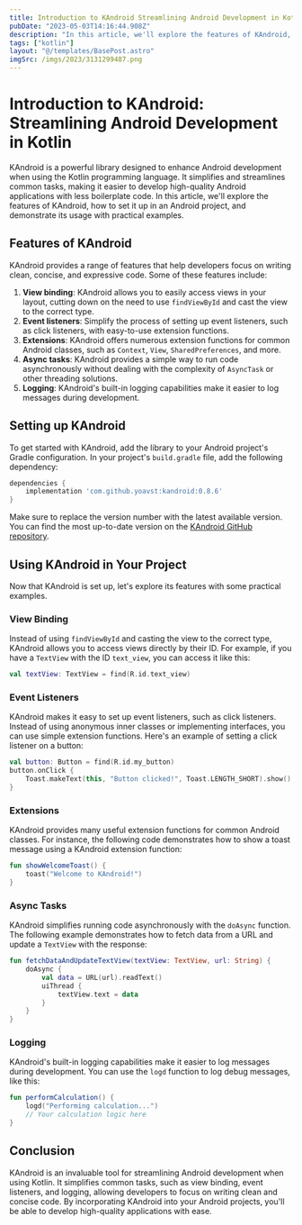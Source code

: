 ```yaml
---
title: Introduction to KAndroid Streamlining Android Development in Kotlin
pubDate: "2023-05-03T14:16:44.908Z"
description: "In this article, we'll explore the features of KAndroid, how to set it up in an Android project, and demonstrate its usage with practical examples."
tags: ["kotlin"]
layout: "@/templates/BasePost.astro"
imgSrc: /imgs/2023/3131299487.png
---
```

# Introduction to KAndroid: Streamlining Android Development in Kotlin

KAndroid is a powerful library designed to enhance Android development when using the Kotlin programming language. It simplifies and streamlines common tasks, making it easier to develop high-quality Android applications with less boilerplate code. In this article, we'll explore the features of KAndroid, how to set it up in an Android project, and demonstrate its usage with practical examples.

## Features of KAndroid

KAndroid provides a range of features that help developers focus on writing clean, concise, and expressive code. Some of these features include:

1. **View binding**: KAndroid allows you to easily access views in your layout, cutting down on the need to use `findViewById` and cast the view to the correct type.
2. **Event listeners**: Simplify the process of setting up event listeners, such as click listeners, with easy-to-use extension functions.
3. **Extensions**: KAndroid offers numerous extension functions for common Android classes, such as `Context`, `View`, `SharedPreferences`, and more.
4. **Async tasks**: KAndroid provides a simple way to run code asynchronously without dealing with the complexity of `AsyncTask` or other threading solutions.
5. **Logging**: KAndroid's built-in logging capabilities make it easier to log messages during development.

## Setting up KAndroid

To get started with KAndroid, add the library to your Android project's Gradle configuration. In your project's `build.gradle` file, add the following dependency:

```groovy
dependencies {
    implementation 'com.github.yoavst:kandroid:0.8.6'
}
```

Make sure to replace the version number with the latest available version. You can find the most up-to-date version on the [KAndroid GitHub repository](https://github.com/yoavst/kandroid).

## Using KAndroid in Your Project

Now that KAndroid is set up, let's explore its features with some practical examples.

### View Binding

Instead of using `findViewById` and casting the view to the correct type, KAndroid allows you to access views directly by their ID. For example, if you have a `TextView` with the ID `text_view`, you can access it like this:

```kotlin
val textView: TextView = find(R.id.text_view)
```

### Event Listeners

KAndroid makes it easy to set up event listeners, such as click listeners. Instead of using anonymous inner classes or implementing interfaces, you can use simple extension functions. Here's an example of setting a click listener on a button:

```kotlin
val button: Button = find(R.id.my_button)
button.onClick {
    Toast.makeText(this, "Button clicked!", Toast.LENGTH_SHORT).show()
}
```

### Extensions

KAndroid provides many useful extension functions for common Android classes. For instance, the following code demonstrates how to show a toast message using a KAndroid extension function:

```kotlin
fun showWelcomeToast() {
    toast("Welcome to KAndroid!")
}
```

### Async Tasks

KAndroid simplifies running code asynchronously with the `doAsync` function. The following example demonstrates how to fetch data from a URL and update a `TextView` with the response:

```kotlin
fun fetchDataAndUpdateTextView(textView: TextView, url: String) {
    doAsync {
        val data = URL(url).readText()
        uiThread {
            textView.text = data
        }
    }
}
```

### Logging

KAndroid's built-in logging capabilities make it easier to log messages during development. You can use the `logd` function to log debug messages, like this:

```kotlin
fun performCalculation() {
    logd("Performing calculation...")
    // Your calculation logic here
}
```

## Conclusion

KAndroid is an invaluable tool for streamlining Android development when using Kotlin. It simplifies common tasks, such as view binding, event listeners, and logging, allowing developers to focus on writing clean and concise code. By incorporating KAndroid into your Android projects, you'll be able to develop high-quality applications with ease.

